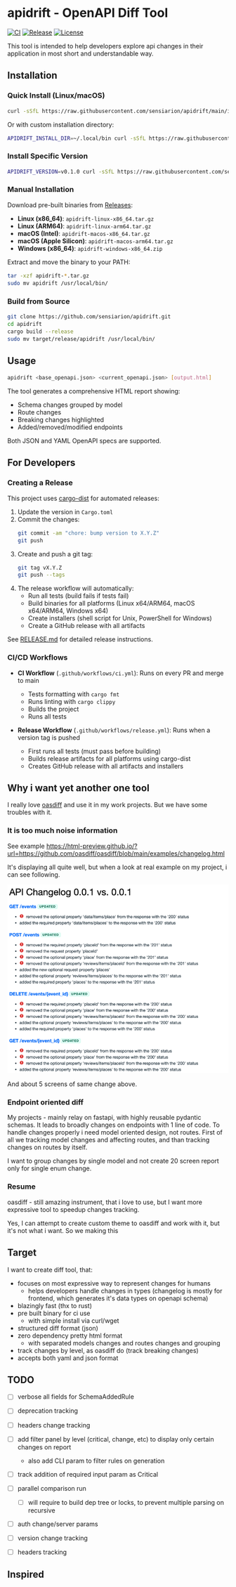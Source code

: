 # apidrift - OpenAPI Diff Tool

[![CI](https://github.com/sensiarion/apidrift/workflows/CI/badge.svg)](https://github.com/sensiarion/apidrift/actions)
[![Release](https://github.com/sensiarion/apidrift/workflows/Release/badge.svg)](https://github.com/sensiarion/apidrift/releases)
[![License](https://img.shields.io/badge/license-Apache--2.0-blue.svg)](LICENSE)

This tool is intended to help developers explore api changes in their application in most short and understandable way.

## Installation

### Quick Install (Linux/macOS)

```bash
curl -sSfL https://raw.githubusercontent.com/sensiarion/apidrift/main/install.sh | bash
```

Or with custom installation directory:

```bash
APIDRIFT_INSTALL_DIR=~/.local/bin curl -sSfL https://raw.githubusercontent.com/sensiarion/apidrift/main/install.sh | bash
```

### Install Specific Version

```bash
APIDRIFT_VERSION=v0.1.0 curl -sSfL https://raw.githubusercontent.com/sensiarion/apidrift/main/install.sh | bash
```

### Manual Installation

Download pre-built binaries from [Releases](https://github.com/sensiarion/apidrift/releases):

- **Linux (x86_64)**: `apidrift-linux-x86_64.tar.gz`
- **Linux (ARM64)**: `apidrift-linux-arm64.tar.gz`
- **macOS (Intel)**: `apidrift-macos-x86_64.tar.gz`
- **macOS (Apple Silicon)**: `apidrift-macos-arm64.tar.gz`
- **Windows (x86_64)**: `apidrift-windows-x86_64.zip`

Extract and move the binary to your PATH:

```bash
tar -xzf apidrift-*.tar.gz
sudo mv apidrift /usr/local/bin/
```

### Build from Source

```bash
git clone https://github.com/sensiarion/apidrift.git
cd apidrift
cargo build --release
sudo mv target/release/apidrift /usr/local/bin/
```

## Usage

```bash
apidrift <base_openapi.json> <current_openapi.json> [output.html]
```

The tool generates a comprehensive HTML report showing:
- Schema changes grouped by model
- Route changes
- Breaking changes highlighted
- Added/removed/modified endpoints

Both JSON and YAML OpenAPI specs are supported.

## For Developers

### Creating a Release

This project uses [cargo-dist](https://github.com/axodotdev/cargo-dist) for automated releases:

1. Update the version in `Cargo.toml`
2. Commit the changes:
   ```bash
   git commit -am "chore: bump version to X.Y.Z"
   git push
   ```
3. Create and push a git tag:
   ```bash
   git tag vX.Y.Z
   git push --tags
   ```
4. The release workflow will automatically:
   - Run all tests (build fails if tests fail)
   - Build binaries for all platforms (Linux x64/ARM64, macOS x64/ARM64, Windows x64)
   - Create installers (shell script for Unix, PowerShell for Windows)
   - Create a GitHub release with all artifacts

See [RELEASE.md](RELEASE.md) for detailed release instructions.

### CI/CD Workflows

- **CI Workflow** (`.github/workflows/ci.yml`): Runs on every PR and merge to main
  - Tests formatting with `cargo fmt`
  - Runs linting with `cargo clippy`
  - Builds the project
  - Runs all tests

- **Release Workflow** (`.github/workflows/release.yml`): Runs when a version tag is pushed
  - First runs all tests (must pass before building)
  - Builds release artifacts for all platforms using cargo-dist
  - Creates GitHub release with all artifacts and installers

## Why i want yet another one tool

I really love [oasdiff](https://github.com/oasdiff/oasdiff) and use it in my work projects. But we have some troubles
with it.

### It is too much noise information

See example https://html-preview.github.io/?url=https://github.com/oasdiff/oasdiff/blob/main/examples/changelog.html

It's displaying all quite well, but when a look at real example on my project, i can see following.

![img.png](docs/img.png)

And about 5 screens of same change above.

### Endpoint oriented diff

My projects - mainly relay on fastapi, with highly reusable pydantic schemas. It leads to broadly changes on endpoints
with 1 line of code. To handle changes properly i need model oriented design, not routes. First of all we tracking model
changes and affecting routes, and than tracking changes on routes by itself.

I want to group changes by single model and not create 20 screen report only for single enum change.

### Resume

oasdiff - still amazing instrument, that i love to use, but I want more expressive tool to speedup changes tracking.

Yes, I can attempt to create custom theme to oasdiff and work with it, but it's not what i want. So we making this

## Target

I want to create diff tool, that:

- focuses on most expressive way to represent changes for humans
    - helps developers handle changes in types (changelog is mostly for frontend, which generates it's data types on
      openapi schema)
- blazingly fast (thx to rust)
- pre built binary for ci use
    - with simple install via curl/wget
- structured diff format (json)
- zero dependency pretty html format
    - with separated models changes and routes changes and grouping
- track changes by level, as oasdiff do (track breaking changes)
- accepts both yaml and json format


## TODO

- [ ] verbose all fields for SchemaAddedRule
- [ ] deprecation tracking
- [ ] headers change tracking
- [ ] add filter panel by level (critical, change, etc) to display only certain changes on report
  - also add CLI param to filter rules on generation
- [ ] track addition of required input param as Critical

- [ ] parallel comparison run
  - [ ] will require to build dep tree or locks, to prevent multiple parsing on recursive

- [ ] auth change/server params
- [ ] version change tracking
- [ ] headers tracking


## Inspired